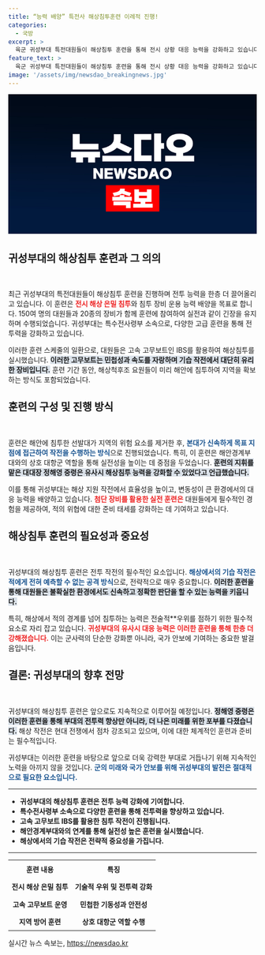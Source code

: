 ```yaml
---
title: “능력 배양” 특전사 해상침투훈련 이례적 진행!
categories:
  - 국방
excerpt: >
  육군 귀성부대 특전대원들이 해상침투 훈련을 통해 전시 상황 대응 능력을 강화하고 있습니다. 고속 고무보트와 다양한 장비로 실전 같은 훈련을 실시하며, 지역 방어 부대와의 협력으로 긴박감을 더했습니다.
feature_text: >
  육군 귀성부대 특전대원들이 해상침투 훈련을 통해 전시 상황 대응 능력을 강화하고 있습니다. 고속 고무보트와 다양한 장비로 실전 같은 훈련을 실시하며, 지역 방어 부대와의 협력으로 긴박감을 더했습니다.
image: '/assets/img/newsdao_breakingnews.jpg'
---
```


<p><img src="/assets/img/newsdao_breakingnews.jpg" alt="ontimetimes 속보" /></p>

<h2 data-ke-size="size26">귀성부대의 해상침투 훈련과 그 의의</h2>

<p data-ke-size="size16">&nbsp;</p>

<p data-ke-size="size16">최근 귀성부대의 특전대원들이 해상침투 훈련을 진행하며 전투 능력을 한층 더 끌어올리고 있습니다. 이 훈련은 <b><span style="color: #ee2323;">전시 해상 은밀 침투</span></b>와 침투 장비 운용 능력 배양을 목표로 합니다. 150여 명의 대원들과 20종의 장비가 함께 훈련에 참여하여 실전과 같이 긴장을 유지하며 수행되었습니다. 귀성부대는 특수전사령부 소속으로, 다양한 고급 훈련을 통해 전투력을 강화하고 있습니다.</p>

<p data-ke-size="size16">이러한 훈련 스케줄의 일환으로, 대원들은 고속 고무보트인 IBS를 활용하여 해상침투를 실시했습니다. <b><span style="background-color: #21538527;">이러한 고무보트는 민첩성과 속도를 자랑하며 기습 작전에서 대단히 유리한 장비입니다.</span></b> 훈련 기간 동안, 해상척후조 요원들이 미리 해안에 침투하여 지역을 확보하는 방식도 포함되었습니다.</p>

<h2 data-ke-size="size26">훈련의 구성 및 진행 방식</h2>

<p data-ke-size="size16">&nbsp;</p>

<p data-ke-size="size16">훈련은 해안에 침투한 선발대가 지역의 위험 요소를 제거한 후, <b><span style="color: #1a5490;">본대가 신속하게 목표 지점에 접근하여 작전을 수행하는 방식</span></b>으로 진행되었습니다. 특히, 이 훈련은 해안경계부대와의 상호 대항군 역할을 통해 실전성을 높이는 데 중점을 두었습니다. <b><span style="background-color: #21538527;">훈련의 지휘를 맡은 대대장 정해영 중령은 유사시 해상침투 능력을 강화할 수 있었다고 언급했습니다.</span></b></p>

<p data-ke-size="size16">이를 통해 귀성부대는 해상 지원 작전에서 효율성을 높이고, 변동성이 큰 환경에서의 대응 능력을 배양하고 있습니다. <b><span style="color: #ee2323;">첨단 장비를 활용한 실전 훈련은</span></b> 대원들에게 필수적인 경험을 제공하여, 적의 위협에 대한 준비 태세를 강화하는 데 기여하고 있습니다.</p>

<h2 data-ke-size="size26">해상침투 훈련의 필요성과 중요성</h2>

<p data-ke-size="size16">&nbsp;</p>

<p data-ke-size="size16">귀성부대의 해상침투 훈련은 전투 작전의 필수적인 요소입니다. <b><span style="color: #1a5490;">해상에서의 기습 작전은 적에게 전혀 예측할 수 없는 공격 방식</span></b>으로, 전략적으로 매우 중요합니다. <b><span style="background-color: #21538527;">이러한 훈련을 통해 대원들은 불확실한 환경에서도 신속하고 정확한 판단을 할 수 있는 능력을 키웁니다.</span></b></p>

<p data-ke-size="size16">특히, 해상에서 적의 경계를 넘어 침투하는 능력은 전술적**우위를 점하기 위한 필수적 요소로 자리 잡고 있습니다. <b><span style="color: #ee2323;">귀성부대의 유사시 대응 능력은 이러한 훈련을 통해 한층 더 강해졌습니다.</span></b> 이는 군사력의 단순한 강화뿐 아니라, 국가 안보에 기여하는 중요한 발걸음입니다.</p>

<h2 data-ke-size="size26">결론: 귀성부대의 향후 전망</h2>

<p data-ke-size="size16">&nbsp;</p>

<p data-ke-size="size16">귀성부대의 해상침투 훈련은 앞으로도 지속적으로 이루어질 예정입니다. <b><span style="background-color: #21538527;">정해영 중령은 이러한 훈련을 통해 부대의 전투력 향상만 아니라, 더 나은 미래를 위한 포부를 다졌습니다.</span></b> 해상 작전은 현대 전쟁에서 점차 강조되고 있으며, 이에 대한 체계적인 훈련과 준비는 필수적입니다.</p>

<p data-ke-size="size16">귀성부대는 이러한 훈련을 바탕으로 앞으로 더욱 강력한 부대로 거듭나기 위해 지속적인 노력을 아끼지 않을 것입니다. <b><span style="color: #1a5490;">군의 미래와 국가 안보를 위해 귀성부대의 발전은 절대적으로 필요한 요소입니다.</span></b></p>

<hr />

<p data-ke-size="size16"></p>

<ul>
  <li><b>귀성부대의 해상침투 훈련은 전투 능력 강화에 기여합니다.</b></li>
  <li><b>특수전사령부 소속으로 다양한 훈련을 통해 전투력을 향상하고 있습니다.</b></li>
  <li><b>고속 고무보트 IBS를 활용한 침투 작전이 진행됩니다.</b></li>
  <li><b>해안경계부대와의 연계를 통해 실전성 높은 훈련을 실시했습니다.</b></li>
  <li><b>해상에서의 기습 작전은 전략적 중요성을 가집니다.</b></li>
</ul>

<hr />

<table style="width: 100%;">
  <tr>
    <th style="text-align: center; height: 30px;">훈련 내용</th>
    <th style="text-align: center; height: 30px;">특징</th>
  </tr>
  <tr>
    <td style="text-align: center; height: 30px;"><b>전시 해상 은밀 침투</b></td>
    <td style="text-align: center; height: 30px;"><b>기술적 우위 및 전투력 강화</b></td>
  </tr>
  <tr>
    <td style="text-align: center; height: 30px;"><b>고속 고무보트 운영</b></td>
    <td style="text-align: center; height: 30px;"><b>민첩한 기동성과 안전성</b></td>
  </tr>
  <tr>
    <td style="text-align: center; height: 30px;"><b>지역 방어 훈련</b></td>
    <td style="text-align: center; height: 30px;"><b>상호 대항군 역할 수행</b></td>
  </tr>
</table>
실시간 뉴스 속보는, <a href="https://newsdao.kr" rel="dofollow">https://newsdao.kr</a>


